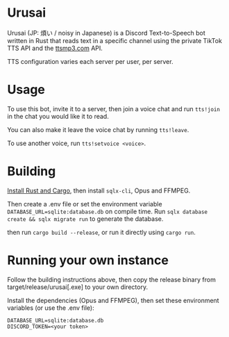 # Urusai

Urusai (JP: 煩い / noisy in Japanese) is a Discord Text-to-Speech bot written in Rust that reads text in a specific channel using the private TikTok TTS API and the [ttsmp3.com](https://ttsmp3.com/) API.

TTS configuration varies each server per user, per server.


# Usage

To use this bot, invite it to a server, then join a voice chat and run `tts!join` in the chat you would like it to read.

You can also make it leave the voice chat by running `tts!leave`.

To use another voice, run `tts!setvoice <voice>`.


# Building

[Install Rust and Cargo](https://www.rust-lang.org/), then install `sqlx-cli`, Opus and FFMPEG.

Then create a .env file or set the environment variable `DATABASE_URL=sqlite:database.db` on compile time. Run `sqlx database create && sqlx migrate run` to generate the database.

then run `cargo build --release`, or run it directly using `cargo run`.

# Running your own instance

Follow the building instructions above, then copy the release binary from target/release/urusai[.exe] to your own directory.

Install the dependencies (Opus and FFMPEG), then set these environment variables (or use the .env file):

```
DATABASE_URL=sqlite:database.db
DISCORD_TOKEN=<your token>
```